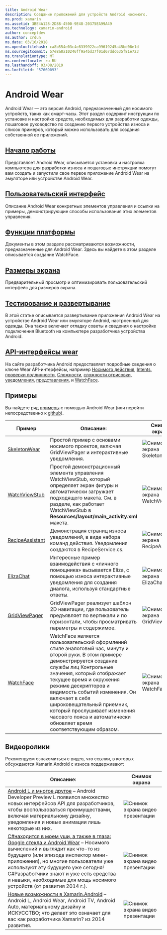 ```yaml
---
title: Android Wear
description: Создание приложений для устройств Android носимого.
ms.prod: xamarin
ms.assetid: 3BE4A128-2D88-4500-9E48-20375EA99A49
ms.technology: xamarin-android
author: conceptdev
ms.author: crdun
ms.date: 03/16/2018
ms.openlocfilehash: ca8b554e03c4e8339922ca99619245a45bd08e1d
ms.sourcegitcommit: 57e8a0a10246ff9a4bd37f01d67ddc635f81e723
ms.translationtype: MT
ms.contentlocale: ru-RU
ms.lasthandoff: 03/08/2019
ms.locfileid: "57669093"
---
```

# <a name="android-wear"></a>Android Wear

Android Wear — это версия Android, предназначенный для носимого устройств, таких как смарт-часы. Этот раздел содержит инструкции по установке и настройке средств, необходимых для разработки одежды, пошаговое руководство по созданию первого устройства износа и список примеров, который можно использовать для создания собственной ее приложений.

##  <a name="getting-startedandroidwearget-startedindexmd"></a>[Начало работы](~/android/wear/get-started/index.md)

Представляет Android Wear, описывается установка и настройка компьютера для разработки износа и пошаговые инструкции помогут вам создать и запустили свое первое приложение Android Wear на эмуляторе или устройстве Android Wear.

##  <a name="user-interfaceandroidwearuser-interfaceindexmd"></a>[Пользовательский интерфейс](~/android/wear/user-interface/index.md)

Описание Android Wear конкретных элементов управления и ссылки на примеры, демонстрирующие способы использования этих элементов управления.

##  <a name="platform-featuresandroidwearplatformindexmd"></a>[Функции платформы](~/android/wear/platform/index.md)

Документы в этом разделе рассматриваются возможности, предназначенные для Android Wear. Здесь вы найдете в этом разделе описывается создание WatchFace.

##  <a name="screen-sizesandroidwearscreen-sizesmd"></a>[Размеры экрана](~/android/wear/screen-sizes.md)

Предварительный просмотр и оптимизировать пользовательский интерфейс для размеров экрана.

##  <a name="deployment--testingandroidweardeploy-testindexmd"></a>[Тестирование и развертывание](~/android/wear/deploy-test/index.md)

В этой статье описывается развертывание приложения Android Wear на устройстве Android Wear или эмуляторе Android, настроенный для одежды. Она также включает отладку советы и сведения о настройке подключения Bluetooth на компьютере разработчика устройства Android.

##  <a name="wear-apishttpsdeveloperandroidcomreferenceandroidsupportwearable"></a>[API-интерфейсы wear](https://developer.android.com/reference/android/support/wearable)

На сайте разработчика Android предоставляет подробные сведения о ключе Wear API-интерфейсы, например [Носимого действия](https://developer.android.com/reference/android/support/wearable/activity/package-summary.html), [Intents](https://developer.android.com/reference/com/google/android/wearable/intent/package-summary.html), [проверки подлинности](https://developer.android.com/reference/android/support/wearable/authentication/package-summary.html), [ Сложности](https://developer.android.com/reference/android/support/wearable/complications/package-summary.html), [сложности отрисовки](https://developer.android.com/reference/android/support/wearable/complications/rendering/package-summary.html), [уведомления](https://developer.android.com/reference/android/support/wearable/notifications/package-summary.html), [представления](https://developer.android.com/reference/android/support/wearable/view/package-summary.html), и [WatchFace](https://developer.android.com/reference/android/support/wearable/watchface/package-summary.html).



## <a name="samples"></a>Примеры

Вы найдете ряд [примеры](https://developer.xamarin.com/samples/android/Android%20Wear/) с помощью Android Wear (или перейти непосредственно к [github](https://github.com/xamarin/monodroid-samples/tree/master/wear)). 

|Пример|Описание:|Снимок экрана|
|--- |--- |--- |
|[SkeletonWear](https://developer.xamarin.com/samples/SkeletonWear/)|Простой пример с основами носимого проектов, включая GridViewPager и интерактивные уведомления.|![Снимок экрана Skeletonwear](images/skeleton.png)|
|[WatchViewStub](https://developer.xamarin.com/samples/WatchViewStub/)|Простой демонстрационный элемента управления WatchViewStub, который определяет экран фигуры и автоматически загружает подходящего макета.  См. в разделе, как работает WatchViewStub в **Resources/layout/main_activity.xml** макета.|![Снимок экрана WatchViewStub](images/watchview.png)|
|[RecipeAssistant](https://developer.xamarin.com/samples/RecipeAssistant/)|Демонстрация страниц износа уведомлений, в виде набора команд действия. Уведомления создаются в RecipeService.cs.|![Снимок экрана RecipeAssistant](images/recipeassist.png)|
|[ElizaChat](https://developer.xamarin.com/samples/ElizaChat/)|Интересные пример взаимодействия с «личного помощника» вызывается Eliza, с помощью износа интерактивные уведомления для создания диалога, используя стандартные ответы.|![Снимок экрана ElizaChat](images/eliza.png)|
|[GridViewPager](https://developer.xamarin.com/samples/GridViewPager/)|GridViewPager реализует шаблон 2D навигации, где пользователь предъявляет по вертикали и по горизонтали, чтобы просматривать параметры и содержимое.|![Снимок экрана GridViewPager](images/gridviewpager.png)|
|[WatchFace](https://developer.xamarin.com/samples/monodroid/wear/WatchFace)|WatchFace является пользовательский оформлений стиле аналоговый час, минуту и второй руки. В этом примере демонстрируется создание службы лиц Контрольные значения, который отображает текущее время и окружения режиме дескрипторов и видимость событий изменения. Он включает в себя широковещательный приемник, который прослушивает изменения часового пояса и автоматически обновляет время соответствующим образом.|![Снимок экрана WatchFace](images/gridviewpager.png)|


##  <a name="videos"></a>Видеоролики

Рекомендуем ознакомиться с видео, что ссылки, в которых обсуждаются Xamarin.Android с износа поддерживают:

|Описание:|Снимок экрана|
|--- |--- |
|[Android L и многое другое](https://blog.xamarin.com/webinar-recording-android-l-and-so-much-more/) &ndash; Android Developer Preview L появился множество новых интерфейсов API для разработчиков, чтобы воспользоваться преимуществами, включая материальному дизайну, уведомления и новые анимации лишь некоторые из них.|![Снимок экрана видео презентации](images/video-android-l.png)|
|[C#находится в моем уши, а также в глаза: Google стекла и Android Wear](https://www.youtube.com/watch?v=80H8tXByZQc) &ndash; Носимого вычислений и выглядит как что-то из будущего (или эпизода инспектор мини-приложения), но многие пользователи уже используют эту будущего уже сегодня! C#Разработчики знают и уже есть средства и навыки, необходимые для мощь носимого устройств (от развития 2014 г.).|![Снимок экрана видео презентации](images/video-eyes-ears.png)|
|[Новые возможности в Xamarin.Android](https://www.youtube.com/watch?v=Gpqc2XZIQfU) &ndash; Android L, Android Wear, Android TV, Android Auto, материальному дизайну и ИСКУССТВО; что делает это означает для вас как разработчика Xamarin? из 2014 развития.|![Снимок экрана видео презентации](Images/video-whats-new.png)|


<!--

March 18
https://blog.xamarin.com/android-wear/

August 14
https://blog.xamarin.com/android-l-developer-preview-android-wear-support/

August 27
https://blog.xamarin.com/tips-for-your-first-android-wear-app/

Watch Face
https://github.com/Redth/Xamarin.Wear.WatchFace
-->
